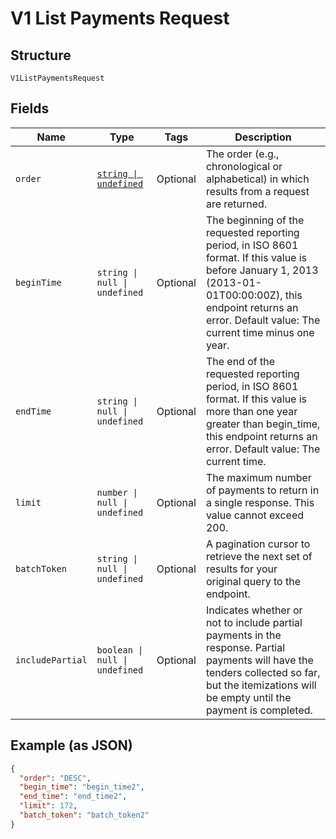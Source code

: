 
# V1 List Payments Request

## Structure

`V1ListPaymentsRequest`

## Fields

| Name | Type | Tags | Description |
|  --- | --- | --- | --- |
| `order` | [`string \| undefined`](../../doc/models/sort-order.md) | Optional | The order (e.g., chronological or alphabetical) in which results from a request are returned. |
| `beginTime` | `string \| null \| undefined` | Optional | The beginning of the requested reporting period, in ISO 8601 format. If this value is before January 1, 2013 (2013-01-01T00:00:00Z), this endpoint returns an error. Default value: The current time minus one year. |
| `endTime` | `string \| null \| undefined` | Optional | The end of the requested reporting period, in ISO 8601 format. If this value is more than one year greater than begin_time, this endpoint returns an error. Default value: The current time. |
| `limit` | `number \| null \| undefined` | Optional | The maximum number of payments to return in a single response. This value cannot exceed 200. |
| `batchToken` | `string \| null \| undefined` | Optional | A pagination cursor to retrieve the next set of results for your<br>original query to the endpoint. |
| `includePartial` | `boolean \| null \| undefined` | Optional | Indicates whether or not to include partial payments in the response. Partial payments will have the tenders collected so far, but the itemizations will be empty until the payment is completed. |

## Example (as JSON)

```json
{
  "order": "DESC",
  "begin_time": "begin_time2",
  "end_time": "end_time2",
  "limit": 172,
  "batch_token": "batch_token2"
}
```

